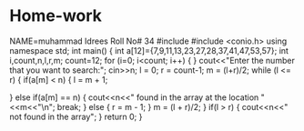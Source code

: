 # Home-work
NAME=muhammad Idrees Roll No# 34
#include <iostream>
#include <conio.h>
using namespace std;
int main()
{
int a[12]={7,9,11,13,23,27,28,37,41,47,53,57};
    int i,count,n,l,r,m;
    count=12;
for (i=0; i<count; i++)
{
}
cout<<"Enter the number that you want to search:"; 
        cin>>n;
l = 0;
r = count-1;
m = (l+r)/2;
while (l <= r)
{
   if(a[m] < n)
   {
l = m + 1;

   }
   else if(a[m] == n)
   {
cout<<n<<" found in the array at the location "<<m<<"\n"; 
                break; 
           } 
           else { 
                r = m - 1; 
           } 
           m = (l + r)/2; 
        } 
        if(l > r)
{
   cout<<n<<" not found in the array";
}
return 0;
}
